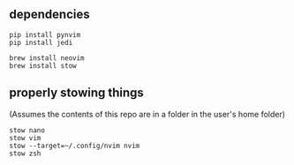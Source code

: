 ## dependencies

    pip install pynvim
    pip install jedi

    brew install neovim
    brew install stow

## properly stowing things
(Assumes the contents of this repo are in a folder in the user's home folder)

    stow nano
    stow vim
    stow --target=~/.config/nvim nvim
    stow zsh
